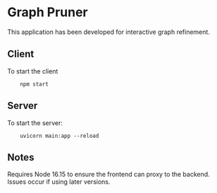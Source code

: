 # Graph Pruner

This application has been developed for interactive graph refinement.

## Client

To start the client

```
    npm start
```

## Server

To start the server:

```
    uvicorn main:app --reload
```

## Notes

Requires Node 16.15 to ensure the frontend can proxy to the backend. Issues occur if using later versions.
